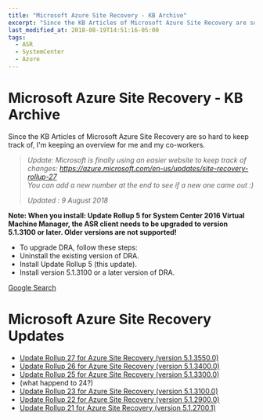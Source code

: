 ```yaml
---
title: "Microsoft Azure Site Recovery - KB Archive"
excerpt: "Since the KB Articles of Microsoft Azure Site Recovery are so hard to keep track of, I'm keeping an overview for me and my co-workers."
last_modified_at: 2018-08-19T14:51:16-05:00
tags: 
  - ASR
  - SystemCenter
  - Azure
---
```


# Microsoft Azure Site Recovery - KB Archive

Since the KB Articles of Microsoft Azure Site Recovery are so hard to keep track of, I'm keeping an overview for me and my co-workers.

>_Update: Microsoft is finally using an easier website to keep track of changes:
https://azure.microsoft.com/en-us/updates/site-recovery-rollup-27  
You can add a new number at the end to see if a new one came out :)_  
>
>_Updated : 9 August 2018_  

__Note: When you install: Update Rollup 5 for System Center 2016 Virtual Machine Manager, the ASR client needs to be upgraded to version 5.1.3100 or later. Older versions are not supported!__

- To upgrade DRA, follow these steps:
- Uninstall the existing version of DRA.
- Install Update Rollup 5 (this update).
- Install version 5.1.3100 or a later version of DRA.

[Google Search](https://www.google.com/search?q=Update+Rollup+*+for+Azure+Site+Recovery+site:https://support.microsoft.com/en-us/help&lr=&hl=en&source=lnt&tbs=sbd:1,qdr:y&sa=X&ved=0ahUKEwiT7fKn9qrbAhVRr6QKHeXNCc0QpwUIIA&biw=1920&bih=974)

# Microsoft Azure Site Recovery Updates

- [Update Rollup 27 for Azure Site Recovery (version 5.1.3550.0)](https://support.microsoft.com/en-us/help/4055712/update-rollup-27-for-azure-site-recovery)
- [Update Rollup 26 for Azure Site Recovery (version 5.1.3400.0)](https://support.microsoft.com/en-us/help/4344054/update-rollup-26-for-azure-site-recovery)
- [Update Rollup 25 for Azure Site Recovery (version 5.1.3300.0)](https://support.microsoft.com/en-us/help/4278275/update-rollup-25-for-azure-site-recovery)
- (what happend to 24?)
- [Update Rollup 23 for Azure Site Recovery (version 5.1.3100.0)](https://support.microsoft.com/en-us/help/4091311/update-rollup-23-for-azure-site-recovery)
- [Update Rollup 22 for Azure Site Recovery (version 5.1.2900.0)](https://support.microsoft.com/en-us/help/4072852/update-rollup-22-for-azure-site-recovery)
- [Update Rollup 21 for Azure Site Recovery (version 5.1.2700.1)](https://support.microsoft.com/en-us/help/4051380/update-rollup-21-for-azure-site-recovery)

